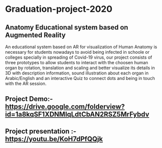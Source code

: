 # Graduation-project-2020
## Anatomy Educational system based on Augmented  Reality 
An educational system based on AR for visualization of Human Anatomy is necessary for students nowadays to avoid being infected in schoole or colleges specially in spreading of Covid-19 virus, our project consists of three prototypes to allow students to interact with the choosen human organ  by rotation, translation and scaling and better visualize its details in 3D with description information, sound illustration about each organ in Arabic/English and an interactive Quiz to connect dots and being in touch with the AR session.
## Project Demo:- https://drive.google.com/folderview?id=1a8kqSF1XDNMIqLdtCbAN2RSZ5MrFybdv
## Project presentation :- https://youtu.be/KoH7dPfQQjk
